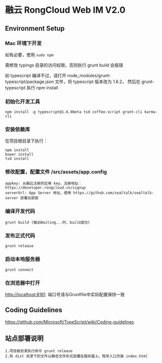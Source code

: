 # 融云 RongCloud Web IM V2.0

## Environment Setup

### Mac 环境下开发

如有必要，使用 `sudo npm`

需修改 typings 目录的访问权限，否则执行 grunt build 会报错

如 typescript 编译不过，请打开 node_modules/grunt-typescript/package.json 文件，将 typescript 版本改为 1.6.2， 然后在 grunt-typescript 执行 npm install


### 初始化开发工具

```
npm install -g typescript@1.6.0beta tsd coffee-script grunt-cli karma-cli
```

### 安装依赖库

在项目根目录下执行：

```
npm install
bower install
tsd install
```

### 修改配置，配置文件 /src/assets/app.config
```
appkey: 从融云注册的应用 key，注册地址：https://developer.rongcloud.cn/signup
serverUrl: App Server 地址，使用 https://github.com/sealtalk/sealtalk-server 部署后获取
```

### 编译开发代码

```
grunt build (输出Waiting...时，build成功)
```

### 发布正式代码

```
grunt release
```

### 启动本地服务器

```
grunt connect
```

### 在浏览器中打开

[http://localhost:8181](http://localhost:8181)  端口号请与Gruntfile中实际配置保持一致

## Coding Guidelines

https://github.com/Microsoft/TypeScript/wiki/Coding-guidelines


## 站点部署说明

```
1.项目根目录执行命令 grunt release
2.将 dist 目录下的文件以静态文件形式部署在服务器上。程序入口页面 index.html
```
